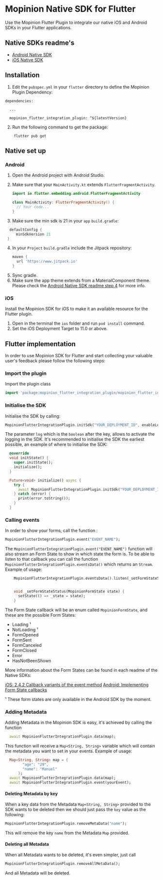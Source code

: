 # Mopinion Native SDK for Flutter

Use the Mopinion Flutter Plugin to integrate our native iOS and Android SDKs in your Flutter applications.

## Native SDKs readme's

- [Android Native SDK](https://github.com/Mopinion-com/mopinion-sdk-android)
- [iOS Native SDK](https://github.com/Mopinion-com/mopinion-sdk-ios-swiftpm)

## Installation

1. Edit the `pubspec.yml` in your `flutter` directory to define the Mopinion Plugin Dependency:

```
dependencies:

  ...

  mopinion_flutter_integration_plugin: ^${latestVersion}
```

2. Run the following command to get the package:

```
    flutter pub get
```

## Native set up

### Android

1.  Open the Android project with Android Studio.
2.  Make sure that your `MainActivity.kt` extends `FlutterFragmentActivity`.

    ```kotlin
    import io.flutter.embedding.android.FlutterFragmentActivity

    class MainActivity: FlutterFragmentActivity() {
      // Your code...
    }
    ```

3.  Make sure the min sdk is 21 in your `app` `build.gradle`:

```groovy
  defaultConfig {
     minSdkVersion 21
 }
```

4. In your `Project` `build.gradle` include the Jitpack repository:
   ```groovy
   maven {
     url 'https://www.jitpack.io'
   }
   ```
5. Sync gradle.
6. Make sure the app theme extends from a MaterialComponent theme. Please check the [Android Native SDK readme step 4](https://github.com/Mopinion-com/mopinion-sdk-android#step-4) for more info.

### iOS

Install the Mopinion SDK for iOS to make it an available resource for the Flutter plugin.

1. Open in the terminal the `ios` folder and run `pod install` command.
2. Set the iOS Deployment Target to 11.0 or above.

## Flutter implementation

In order to use Mopinion SDK for Flutter and start collecting your valuable user's feedback please follow the following steps:

### Import the plugin

Import the plugin class

```dart
import 'package:mopinion_flutter_integration_plugin/mopinion_flutter_integration_plugin.dart';
```

### Initialise the SDK

Initialise the SDK by calling:

```dart
MopinionFlutterIntegrationPlugin.initSdk("YOUR_DEPLOYMENT_ID", enableLogging: true);
```

The parameter `log` which is the `boolean` after the key, allows to activate the logging in the SDK.
It's recommended to initialise the SDK the earliest possible, an example of where to initialise the SDK:

```dart
  @override
  void initState() {
    super.initState();
    initialize();
  }

  Future<void> initialize() async {
    try {
      await MopinionFlutterIntegrationPlugin.initSdk("YOUR_DEPLOYMENT_ID", true);
    } catch (error) {
      print(error.toString());
    }
  }
```

### Calling events

In order to show your forms, call the function :

```dart
MopinionFlutterIntegrationPlugin.event("EVENT_NAME");
```

The `MopinionFlutterIntegrationPlugin.event("EVENT_NAME")` function will also stream an Form State to show in which state the form is. To be able to listen to that callback you can call the function `MopinionFlutterIntegrationPlugin.eventsData()` which returns an `Stream`. Example of usage:

```dart
    MopinionFlutterIntegrationPlugin.eventsData().listen(_setFormStateStatus)


    void _setFormStateStatus(MopinionFormState state) {
      setState(() => _state = state);
    }
```

The Form State callback will be an enum called `MopinionFormState`, and these are the possible Form States:

- Loading ¹
- NotLoading ¹
- FormOpened
- FormSent
- FormCanceled
- FormClosed
- Error
- HasNotBeenShown

More information about the Form States can be found in each readme of the Native SDKs:

[iOS: 2.4.2 Callback variants of the event method](https://github.com/Mopinion-com/mopinion-sdk-ios#242-callback-variants-of-the-event-method)
[Android: Implementing Form State callbacks](https://github.com/Mopinion-com/mopinion-sdk-android#implementing-formstate-callbacks)

¹ These form states are only available in the Android SDK by the moment.

### Adding Metadata

Adding Metadata in the Mopinion SDK is easy, it's achieved by calling the function

```dart
  await MopinionFlutterIntegrationPlugin.data(map);
```

This function will receive a `Map<String, String>` variable which will contain the metadata you want to set in your events. Example of usage:

```dart
  Map<String, String> map = {
        "age": "29",
        "name": "Manuel"
      };
  await MopinionFlutterIntegrationPlugin.data(map);
  await MopinionFlutterIntegrationPlugin.event(yourEvent);
```

#### Deleting Metadata by key

When a key data from the Metadata `Map<String, String>` provided to the SDK wants to be deleted then we should just pass the `key` value as the following:

```dart
MopinionFlutterIntegrationPlugin.removeMetaData("name");
```

This will remove the key `name` from the Metadata `Map` provided.

#### Deleting all Metadata

When all Metadata wants to be deleted, it's even simpler, just call

```dart
MopinionFlutterIntegrationPlugin.removeAllMetaData();
```

And all Metadata will be deleted.
